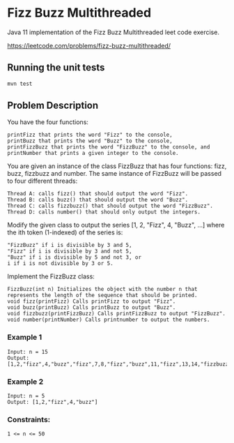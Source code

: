 # Fizz Buzz Multithreaded

Java 11 implementation of the Fizz Buzz Multithreaded leet code exercise.

<https://leetcode.com/problems/fizz-buzz-multithreaded/>

## Running the unit tests

```bash
mvn test
```

## Problem Description

You have the four functions:

```text
printFizz that prints the word "Fizz" to the console,
printBuzz that prints the word "Buzz" to the console,
printFizzBuzz that prints the word "FizzBuzz" to the console, and
printNumber that prints a given integer to the console.
```

You are given an instance of the class FizzBuzz that has four functions: fizz, buzz, fizzbuzz and number. The same
instance of FizzBuzz will be passed to four different threads:

```text
Thread A: calls fizz() that should output the word "Fizz".
Thread B: calls buzz() that should output the word "Buzz".
Thread C: calls fizzbuzz() that should output the word "FizzBuzz".
Thread D: calls number() that should only output the integers.
```

Modify the given class to output the series [1, 2, "Fizz", 4, "Buzz", ...] where the ith token (1-indexed) of the series
is:

```text
"FizzBuzz" if i is divisible by 3 and 5,
"Fizz" if i is divisible by 3 and not 5,
"Buzz" if i is divisible by 5 and not 3, or
i if i is not divisible by 3 or 5.
```

Implement the FizzBuzz class:

```text
FizzBuzz(int n) Initializes the object with the number n that represents the length of the sequence that should be printed.
void fizz(printFizz) Calls printFizz to output "Fizz".
void buzz(printBuzz) Calls printBuzz to output "Buzz".
void fizzbuzz(printFizzBuzz) Calls printFizzBuzz to output "FizzBuzz".
void number(printNumber) Calls printnumber to output the numbers.
```

### Example 1

```text
Input: n = 15
Output: [1,2,"fizz",4,"buzz","fizz",7,8,"fizz","buzz",11,"fizz",13,14,"fizzbuzz"]
```

### Example 2

```text
Input: n = 5
Output: [1,2,"fizz",4,"buzz"]
```

### Constraints:

`1 <= n <= 50`
